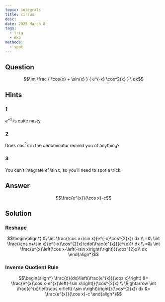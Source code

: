 ```yaml
---
topic: integrals
title: cirrus
desc: 
date: 2025 March 8
tags:
  - trig
  - exp
methods:
  - spot
---
```



## Question
```math
\int
  \frac
    { \cos{x} + \sin{x} }
    { e^{-x} \cos^2{x} }
\ dx
```


## Hints

### 1
$e^{-x}$ is quite nasty.

### 2
Does $\cos^2{x}$ in the denominator remind you of anything?

### 3
You can’t integrate $e^x/\sin{x}$, so you’ll need to spot a trick.


## Answer
```math
\frac{e^{x}}{\cos x}-c
```


## Solution

### Reshape
```math
\begin{align*}
  &\ \int \frac{\cos x+\sin x}{e^{-x}\cos^{2}x}\ dx
  \\ =&\ \int \frac{\cos x+\sin x}{e^{-x}\cos^{2}x}\cdot\frac{e^{x}}{e^{x}}\ dx
  \\ =&\ \int \frac{e^{x}\left(\cos x-\left(-\sin x\right)\right)}{\cos^{2}x}\ dx
\end{align*}
```

### Inverse Quotient Rule
```math
\begin{align*}
  \frac{d}{dx}\left(\frac{e^{x}}{\cos x}\right)
    &= \frac{e^{x}\cos x-e^{x}\left(-\sin x\right)}{\cos^{2}x}
  \\ \Rightarrow \int \frac{e^{x}\left(\cos x-\left(-\sin x\right)\right)}{\cos^{2}x}\ dx
    &= \frac{e^{x}}{\cos x}-c
\end{align*}
```
